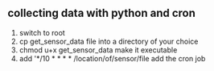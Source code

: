 ## collecting data with python and cron
1) switch to root
2) cp get\_sensor\_data				file into a directory of your choice
3) chmod u+x get\_sensor\_data			make it executable
4) add '*/10 * * * * /location/of/sensor/file	add the cron job
